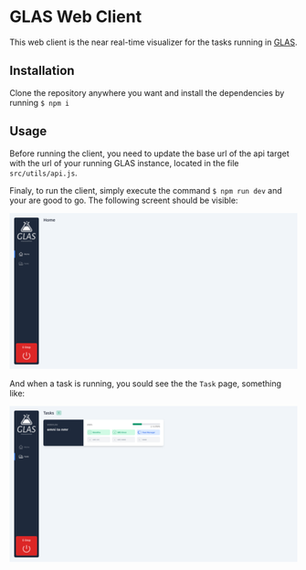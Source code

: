 # GLAS Web Client

This web client is the near real-time visualizer for the tasks running in [GLAS](https://github.com/swisscatplus/glas).

## Installation

Clone the repository anywhere you want and install the dependencies by running `$ npm i`

## Usage

Before running the client, you need to update the base url of the api target with the url of your running GLAS instance, located in the file `src/utils/api.js`.

Finaly, to run the client, simply execute the command `$ npm run dev` and your are good to go. The following screent should be visible:

![client home page](images/home-page.png)

And when a task is running, you sould see the the `Task` page, something like:

![client home page](images/task-page.png)
